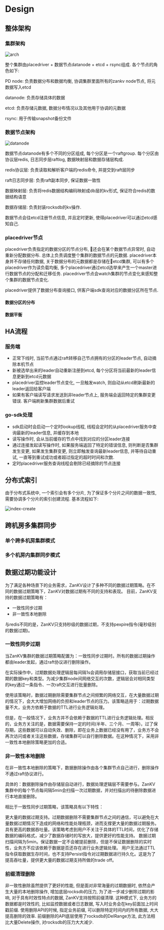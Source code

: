 # Design

## 整体架构

### 集群架构

![arch](resource/zankv-arch.png)

整个集群由placedriver + 数据节点datanode + etcd + rsync组成. 各个节点的角色如下:

PD node: 负责数据分布和数据均衡, 协调集群里面所有的zankv node节点, 将元数据写入etcd

datanode: 负责存储具体的数据

etcd: 负责存储元数据, 数据分布情况以及其他用于协调的元数据

rsync: 用于传输snapshot备份文件

### 数据节点架构

![datanode](resource/zankv-datanode.png)

数据节点datanode有多个不同的分区组成, 每个分区是一个raftgroup. 每个分区由协议层redis, 日志同步层raftlog, 数据映射层和数据存储层构成.

redis协议层: 负责读取和解析客户端的redis命令, 并提交到raft层同步

raft日志同步层: 负责raft副本同步, 保证数据一致性

数据映射层: 负责将redis数据结构编码映射成db层的kv形式, 保证符合redis的数据结构语意

数据存储层: 负责封装rocksdb的kv操作.

数据节点会往etcd注册节点信息, 并且定时更新, 使得placedriver可以通过etcd感知自己.


### placedriver节点

placedriver负责指定的数据分区的节点分布, 还会在某个数据节点异常时, 自动重新分配数据分布. 总体上负责调度整个集群的数据节点的元数据. placedriver本身并不存储任何数据, 关于数据分布的元数据都是存储在etcd集群, 可以有多个placedriver作为读负载均衡, 多个placedriver通过etcd选举来产生一个master进行数据节点的分配和迁移任务. placedriver节点会watch集群的节点变化来感知整个集群的数据节点变化.

placedriver提供了数据分布查询接口, 供客户端sdk查询对应的数据分区所在节点.

#### 数据分区的分布

#### 数据平衡

## HA流程

### 服务端
- 正常下线时, 当前节点通过raft转移自己节点拥有的分区的leader节点, 自动摘除本机节点
- 新被选举出来的leader自动重新注册到etcd, 每个分区将当前最新的leader信息更新到etcd元数据
- placedriver监控leader节点变化, 一旦触发watch, 则自动从etcd刷新最新的leader返回给客户端
- 如果有客户端读写请求发送到非leader节点上, 服务端会返回特定的集群变更错误. 客户端刷新集群数据后重试

### go-sdk处理
- sdk启动时会启动一个定时lookup线程, 线程会定时的从placedriver服务中查询最新的leader信息, 并缓存到本地
- 读写操作时, 会从当前缓存的节点中找到对应的分区leader连接
- 通过连接发起读写操作时, 如果服务端返回了特定的错误信息, 则判断是否集群发生变更, 如果发生集群变更, 则立即触发查询最新leader信息, 并等待自动重试, 一直等到重试成功或者超过指定的超时时间和次数.
- 定时placedriver服务查询线程会剔除已经摘除的节点连接

## 分布式索引

由于分布式系统中, 一个索引会有多个分片, 为了保证多个分片之间的数据一致性, 需要协调多个分片的索引创建流程. 基本流程如下:

![index-create](resource/zankv-index-create.png)

## 跨机房多集群同步

### 单个跨多机房集群模式

### 多个机房内集群同步模式

## 数据过期功能设计

为了满足各种场景下的业务需求，ZanKV设计了多种不同的数据过期策略。在不同的数据过期策略下，ZanKV对数据过期有不同的支持和表现。
目前，ZanKV支持的数据过期策略有：
- 一致性同步过期
- 非一致性本地删除

与redis不同的是，ZanKV只支持秒级的数据过期，不支持pexpire指令(毫秒级别的数据过期)。

### 一致性同步过期

当ZanKV集群的数据过期策略配置为：一致性同步过期时。所有的数据过期操作都由leader发起，通过raft协议进行删除操作。

在实际操作中，过期数据处理逻辑层每间隔1s会调用存储层接口，获取当前已经过期的数据key和类型。为减少集群node间网络交互的次数，逻辑层会对相同类型的key通过一条指令、一次raft交互进行批量删除。

使用该策略时，数据过期删除需要集群节点之间频繁的网络交互，在大量数据过期的情况下，会大大增加网络的负担和leader节点的压力。该策略适用于：过期数据量不大，业务方依赖于数据的TTL进行业务逻辑处理。

但是，在一般情况下，业务方并不会依赖于数据的TTL进行业务逻辑处理。相反的，业务方关注的是，数据需要保持一定的时间(半年、三个月、一周等)，过了保存期，这些数据可以自动失效、删除，即在业务上数据已经没有用了，业务方不会再次访问或者关注这些数据，存储集群可以自行删除数据。在这种情况下，采用非一致性本地删除策略更加的合适。

### 非一致性本地删除

在非一致性本地删除的策略下，数据删除操作由各个集群节点自己进行，删除操作不通过raft协议进行。

具体的：数据删除操作由存储层自动进行，数据处理逻辑层不需要参与。ZanKV集群中的每个节点每间隔5min会扫描一次过期数据，并对扫描出的待删除数据进行本地直接删除。

相比于一致性同步过期策略，该策略具有以下特性：

更大量的数据过期支持。过期数据删除不需要集群节点之间的通信，可以避免在大量数据过期情况下造成的网络和性能处理瓶颈，进而支撑更大量的数据过期服务。
具有更高的数据吞吐量。该策略考虑到用户不关注于具体的TTL时间，优化了存储数据的编码格式，减少了数据存储时的写放大，提供更好的性能支持。
数据过期扫描间隔为5min。保证数据一定不会被提前删除，但是不保证数据删除的实时性，业务方不应该依赖于数据是否还存在进行业务逻辑处理。
用户无法通过TTL指令获取数据生存时间，也不支持Persist指令对过期数据进行持久化。这是为了提高吞吐量，提供更大量的数据过期支持所做的trade off。

### 前缀清理删除

非一致性删除虽然提供了更好的性能, 但是面对非常海量的过期数据时, 依然会产生大量的本地删除操作, 增加底层rocksdb的压力, 为了进一步减少删除过期的影响, 对于具有时效性特点的数据, ZanKV支持按照前缀清理. 这种模式下, 业务方的数据都是时效性的, 比如监控数据或者日志数据, 写入时业务会在key前面加上时间戳前缀. 使用删除API的时候, 指定业务前缀, 可以删除特定时间内的所有数据, 大大提高删除的效率. 前缀删除的API底层使用了rocksdb的DelRange方法, 此方法相比大量Delete操作, 对rocksdb的压力大大减少.
